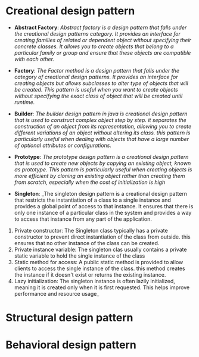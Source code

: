 # **Creational design pattern**
* **Abstract Factory**: 
_Abstract factory is a design pattern that falls under the creational design patterns category.
It provides an interface for creating families of related or dependent object without specifying their concrete classes.
It allows you to create objects that belong to a particular family or group and ensure that these objects are compatible with each other._

* **Factory**:
_The Factor method is a design pattern that falls under the category of creational design patterns.
It provides an interface for creating objects but allows subclasses to alter type of objects that will be created.
This pattern is useful when you want to create objects without specifying the exact class of object that will be created until runtime._

* **Builder**:
_The builder design pattern in java is creational design pattern that is used to construct complex object step by step.
it separates the construction of an object from its representation, allowing you to create different variations of an object without altering its class.
this pattern is particularly useful when dealing with objects that have a large number of optional attributes or configurations._

* **Prototype**:
_The prototype design pattern is a creational design pattern that is used to create new objects by copying an existing object, known as prototype.
This pattern is particularly useful when creating objects is more efficient by cloning an existing object rather than creating them from scratch, especially when the cost of initialization is high_

* **Singleton**:
_The singleton design pattern is a creational design pattern that restricts the instantiation of a class to a single instance and provides a global point of access to that instance.
It ensures that there is only one instance of a particular class in the system and provides a way to access that instance from any part of the application.
1. Private constructor: The Singleton class typically has a private constructor to prevent direct instantiation of the class from outside. this ensures that no other instance of the class can be created.
2. Private instance variable: The singleton clas usually contains a private static variable to hold the single instance of the class
3. Static method for access: A public static method is provided to allow clients to access the single instance of the class. this method creates the instance if it doesn't exist or returns the existing instance.
4. Lazy initialization: The singleton instance is often lazily initialized, meaning it is created only when it is first requested. This helps improve performance and resource usage_




# **Structural design pattern**


# **Behavioral design pattern**
